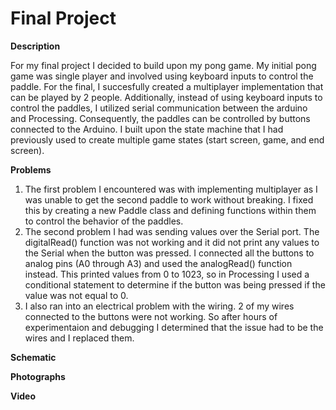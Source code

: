 # Final Project
**Description**

For my final project I decided to build upon my pong game. My initial pong game was single player and involved using keyboard inputs to control the paddle. For the final, I succesfully created a multiplayer implementation that can be played by 2 people. Additionally, instead of using keyboard inputs to control the paddles, I utilized serial communication between the arduino and Processing. Consequently, the paddles can be controlled by buttons connected to the Arduino. I built upon the state machine that I had previously used to create multiple game states (start screen, game, and end screen).

**Problems**

1. The first problem I encountered was with implementing multiplayer as I was unable to get the second paddle to work without breaking. I fixed this by creating a new Paddle class and defining functions within them to control the behavior of the paddles.
2. The second problem I had was sending values over the Serial port. The digitalRead() function was not working and it did not print any values to the Serial when the button was pressed. I connected all the buttons to analog pins (A0 through A3) and used the analogRead() function instead. This printed values from 0 to 1023, so in Processing I used a conditional statement to determine if the button was being pressed if the value was not equal to 0.
3. I also ran into an electrical problem with the wiring. 2 of my wires connected to the buttons were not working. So after hours of experimentaion and debugging I determined that the issue had to be the wires and I replaced them.

**Schematic**

**Photographs**

**Video**
